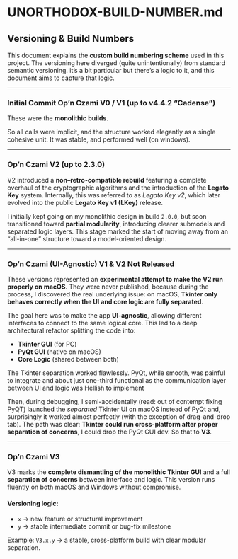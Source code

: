# UNORTHODOX-BUILD-NUMBER.md

## Versioning & Build Numbers

This document explains the **custom build numbering scheme** used in this project.
The versioning here diverged (quite unintentionally) from standard semantic versioning.
it’s a bit particular but there’s a logic to it, and this document aims to capture that logic.

---

### **Initial Commit   Op’n Czami V0 / V1 (up to v4.4.2 “Cadense”)**

These were the **monolithic builds**.

So all calls were implicit, and the structure worked elegantly as a single cohesive unit. It was stable, and performed well (on windows).

---

### **Op’n Czami V2 (up to 2.3.0)**

V2 introduced a **non–retro-compatible rebuild** featuring a complete overhaul of the cryptographic algorithms and the introduction of the **Legato Key** system.
Internally, this was referred to as *Legato Key v2*, which later evolved into the public **Legato Key v1 (LKey)** release.

I initially kept going on my monolithic design in build `2.0.0`,
but soon transitioned toward **partial modularity**, introducing clearer submodels and separated logic layers.
This stage marked the start of moving away from an “all-in-one” structure toward a model-oriented design.

---

### **Op’n Czami (UI-Agnostic) V1 & V2  Not Released**

These versions represented an **experimental attempt to make the V2 run properly on macOS**.
They were never published, because during the process, I discovered the real underlying issue:
on macOS, **Tkinter only behaves correctly when the UI and core logic are fully separated**.

The goal here was to make the app **UI-agnostic**, allowing different interfaces to connect to the same logical core.
This led to a deep architectural refactor splitting the code into:

* **Tkinter GUI** (for PC)
* **PyQt GUI** (native on macOS)
* **Core Logic** (shared between both)

The Tkinter separation worked flawlessly.
PyQt, while smooth, was painful to integrate and about just one-third functional as the communication layer between UI and logic was Hellish to implement

Then, during debugging, I semi-accidentally (read: out of contempt fixing PyQT) launched the *separated* Tkinter UI on macOS instead of PyQt and, surprisingly it worked almost perfectly (with the exception of drag-and-drop tab).
The path was clear: **Tkinter could run cross-platform after proper separation of concerns**, I could drop the PyQt GUI dev.
So that to **V3**.

---

### **Op’n Czami V3**

V3 marks the **complete dismantling of the monolithic Tkinter GUI** and a full **separation of concerns** between interface and logic.
This version runs fluently on both macOS and Windows without compromise.

#### Versioning logic:

* `x` → new feature or structural improvement
* `y` → stable intermediate commit or bug-fix milestone

Example:
`V3.x.y` → a stable, cross-platform build with clear modular separation.


